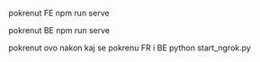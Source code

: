 pokrenut FE
npm run serve

pokrenut BE
npm run serve

pokrenut ovo nakon kaj se pokrenu FR i BE
python start_ngrok.py